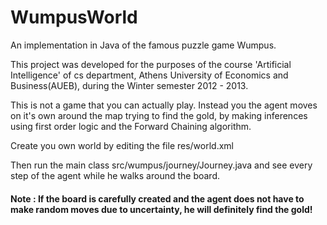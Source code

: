 WumpusWorld
===========

An implementation in Java of the famous puzzle game Wumpus.

This project was developed for the purposes of the course 'Artificial Intelligence' of cs department, Athens University of Economics and Business(AUEB), during the Winter semester 2012 - 2013.

This is not a game that you can actually play. Instead you the agent moves on it's own around the map trying to find the gold, by making inferences using first order logic and the Forward Chaining algorithm.

Create you own world by editing the file res/world.xml

Then run the main class src/wumpus/journey/Journey.java and see every step of the agent while he walks around the board.


#### Note : If the board is carefully created and the agent does not have to make random moves due to uncertainty, he will definitely find the gold!
